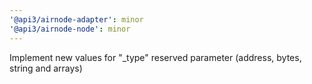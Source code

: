 ```yaml
---
'@api3/airnode-adapter': minor
'@api3/airnode-node': minor
---
```


Implement new values for "\_type" reserved parameter (address, bytes, string and arrays)
